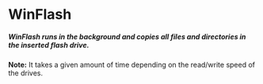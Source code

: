 # WinFlash

##### WinFlash runs in the background and copies all files and directories in the inserted flash drive.  

**Note:** It takes a given amount of time depending on the read/write speed of the drives.
